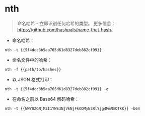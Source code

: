 # nth

> 命名哈希 - 立即识别任何哈希的类型。
> 更多信息：<https://github.com/hashpals/name-that-hash>。

- 命名哈希：

`nth -t {{5f4dcc3b5aa765d61d8327deb882cf99}}`

- 命名文件中的哈希：

`nth -f {{path/to/hashes}}`

- 以 JSON 格式打印：

`nth -t {{5f4dcc3b5aa765d61d8327deb882cf99}} -g`

- 在命名之前以 Base64 解码哈希：

`nth -t {{NWY0ZGNjM2I1YWE3NjVkNjFkODMyN2RlYjg4MmNmOTkK}} -b64`